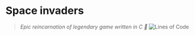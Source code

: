 # Space invaders
> *Epic reincarnation of legendary game written in C 🚀*
![Lines of Code](https://aschey.tech/tokei/github/matej-kotrba/space-invaders-c?labelColor=eeeeee&color=4955f5&iconColor=ffffff&style=for-the-badge&label=Lines&logo=https://simpleicons.org/icons/c.svg)
